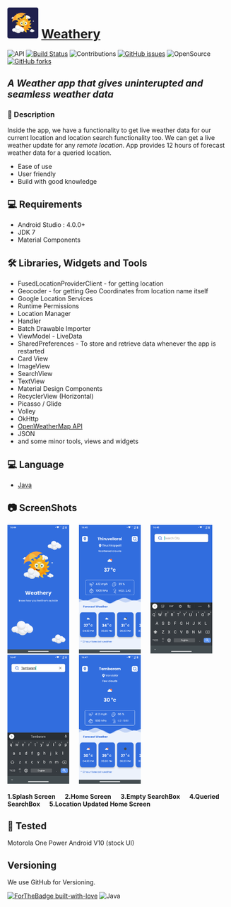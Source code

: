 # <img src="https://github.com/SrinivasanJayakumarr/Weathery-Weather_App/blob/master/ScreenShots/weathery_icon.png" width="70"> <a href="https://github.com/SrinivasanJayakumarr/Weathery-Weather_App/master" target="_blank">Weathery</a>

![API](https://img.shields.io/badge/API-26%2B-brightgreen.svg?style=flat) [![Build Status](https://travis-ci.org/joemccann/dillinger.svg?branch=master)](https://travis-ci.org/joemccann/dillinger) ![Contributions](https://img.shields.io/badge/contributions-welcome-brightgreen.svg?style=flat) [![GitHub issues](https://img.shields.io/github/issues/SrinivasanJayakumarr/Weathery-Weather_App)](https://github.com/SrinivasanJayakumarr/Weathery-Weather_App/issues) ![OpenSource](https://img.shields.io/badge/OpenSource-YES-brightgreen) [![GitHub forks](https://img.shields.io/github/forks/SrinivasanJayakumarr/Weathery-Weather_App)](https://github.com/SrinivasanJayakumarr/Weathery-Weather_App/network)

## _A Weather app that gives uninterupted and seamless weather data_


### :scroll: Description

Inside the app, we have a functionality to get live weather data for our current location and location search functionality too. We can get a live weather update
for any _remote location_. App provides 12 hours of forecast weather data for a queried location.

- Ease of use
- User friendly
- Build with  good knowledge

## :computer: Requirements

- Android Studio : 4.0.0+
- JDK 7
- Material Components 

## :hammer_and_wrench: Libraries, Widgets and Tools

- FusedLocationProviderClient - for getting location
- Geocoder - for getting Geo Coordinates from location name itself
- Google Location Services
- Runtime Permissions
- Location Manager
- Handler
- Batch Drawable Importer
- ViewModel - LiveData
- SharedPreferences - To store and retrieve data whenever the app is restarted
- Card View
- ImageView
- SearchView
- TextView
- Material Design Components
- RecyclerView (Horizontal)
- Picasso / Glide
- Volley
- OkHttp
- <a href="https://openweathermap.org/api" target="_blank">OpenWeatherMap API</a>
- JSON
- and some minor tools, views and widgets

## :computer: Language

- <a href="https://docs.oracle.com/en/java/javase/index.html" target="_blank">Java</a>

## :camera: ScreenShots

<span align="center">
  <img src="https://github.com/SrinivasanJayakumarr/Weathery-Weather_App/blob/master/ScreenShots/splashScreen.png" width="140">
  <b>&emsp;</b>
  <img src="https://github.com/SrinivasanJayakumarr/Weathery-Weather_App/blob/master/ScreenShots/homeScreen.png" width="140">
  <b>&emsp;</b>
  <img src="https://github.com/SrinivasanJayakumarr/Weathery-Weather_App/blob/master/ScreenShots/emptySearchBox.png" width="140">
  <b>&emsp;</b>
  <img src="https://github.com/SrinivasanJayakumarr/Weathery-Weather_App/blob/master/ScreenShots/queriedSearchBox.png" width="140">
  <b>&emsp;</b>
  <img src="https://github.com/SrinivasanJayakumarr/Weathery-Weather_App/blob/master/ScreenShots/homeQuried.png" width="140">
  <b>&emsp;</b>
</span>
<br></br>
<span align="left">
  <b> 1.Splash Screen </b>
  <b>&emsp;</b>
  <b> 2.Home Screen </b>
  <b>&emsp;</b>
  <b> 3.Empty SearchBox </b>
  <b>&emsp;</b>
  <b> 4.Queried SearchBox </b>
  <b>&emsp;</b>
  <b> 5.Location Updated Home Screen </b>
</span>

## :iphone: Tested

Motorola One Power Android V10 (stock UI)

## Versioning
We use GitHub for Versioning.


[![ForTheBadge built-with-love](http://ForTheBadge.com/images/badges/built-with-love.svg)](https://GitHub.com/Naereen/) <img alt="Java" src="https://img.shields.io/badge/java-%23ED8B00.svg?&style=for-the-badge&logo=java&logoColor=white" width="91"/>

